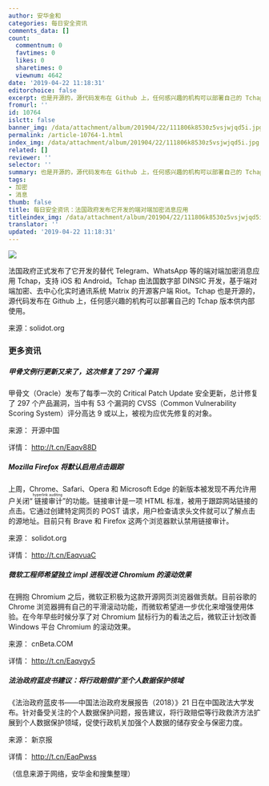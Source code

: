 ```yaml
---
author: 安华金和
categories: 每日安全资讯
comments_data: []
count:
  commentnum: 0
  favtimes: 0
  likes: 0
  sharetimes: 0
  viewnum: 4642
date: '2019-04-22 11:18:31'
editorchoice: false
excerpt: 也是开源的，源代码发布在 Github 上，任何感兴趣的机构可以部署自己的 Tchap 版本供内部使用。
fromurl: ''
id: 10764
islctt: false
banner_img: /data/attachment/album/201904/22/111806k8530z5vsjwjqd5i.jpg
permalink: /article-10764-1.html
index_img: /data/attachment/album/201904/22/111806k8530z5vsjwjqd5i.jpg
related: []
reviewer: ''
selector: ''
summary: 也是开源的，源代码发布在 Github 上，任何感兴趣的机构可以部署自己的 Tchap 版本供内部使用。
tags:
- 加密
- 消息
thumb: false
title: 每日安全资讯：法国政府发布它开发的端对端加密消息应用
titleindex_img: /data/attachment/album/201904/22/111806k8530z5vsjwjqd5i.jpg
translator: ''
updated: '2019-04-22 11:18:31'
---
```


![](/data/attachment/album/201904/22/111806k8530z5vsjwjqd5i.jpg)


法国政府正式发布了它开发的替代 Telegram、WhatsApp 等的端对端加密消息应用 Tchap，支持 iOS 和 Android。Tchap 由法国数字部 DINSIC 开发，基于端对端加密、去中心化实时通讯系统 Matrix 的开源客户端 Riot。Tchap 也是开源的，源代码发布在 Github 上，任何感兴趣的机构可以部署自己的 Tchap 版本供内部使用。


来源：solidot.org


### 更多资讯


##### 甲骨文例行更新又来了，这次修复了 297 个漏洞


甲骨文（Oracle）发布了每季一次的 Critical Patch Update 安全更新，总计修复了 297 个产品漏洞，当中有 53 个漏洞的 CVSS（Common Vulnerability Scoring System）评分高达 9 或以上，被视为应优先修复的对象。


来源： 开源中国


详情： <http://t.cn/Eaqv88D> 


##### Mozilla Firefox 将默认启用点击跟踪


上周，Chrome、Safari、Opera 和 Microsoft Edge 的新版本被发现不再允许用户关闭“<ruby> 链接审计 <rp>  （ </rp> <rt>  hyperlink auditing </rt> <rp>  ） </rp></ruby>”的功能。链接审计是一项 HTML 标准，被用于跟踪网站链接的点击。它通过创建特定网页的 POST 请求，用户检查请求头文件就可以了解点击的源地址。目前只有 Brave 和 Firefox 这两个浏览器默认禁用链接审计。


来源： solidot.org


详情： <http://t.cn/EaqvuaC> 


##### 微软工程师希望独立 impl 进程改进 Chromium 的滚动效果


在拥抱 Chromium 之后，微软正积极为这款开源网页浏览器做贡献。目前谷歌的 Chrome 浏览器拥有自己的平滑滚动功能，而微软希望进一步优化来增强使用体验。在今年早些时候分享了对 Chromium 鼠标行为的看法之后，微软正计划改善 Windows 平台 Chromium 的滚动效果。


来源： cnBeta.COM


详情： <http://t.cn/Eaqvgy5> 


##### 法治政府蓝皮书建议：将行政赔偿扩至个人数据保护领域


《法治政府蓝皮书——中国法治政府发展报告（2018）》21 日在中国政法大学发布。针对备受关注的个人数据保护问题，报告建议，将行政赔偿等行政救济方法扩展到个人数据保护领域，促使行政机关加强个人数据的储存安全与保密力度。


来源： 新京报


详情： http://t.cn/EaqPwss


（信息来源于网络，安华金和搜集整理）